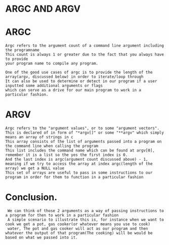 # ARGC AND ARGV

# ARGC 

    Argc refers to the argument count of a command line argument including the programname
    This count is always 1 or greater due to the fact that you always have to provide
    your program name to compile any program. 

    One of the good use cases of argc is to provide the length of the array(argv, discussed below) in order to iterate/loop through
    It can also be used to determine or detect in our program if a user inputted some additional arguments or flags
    which can serve as a drive for our main program to work in a particular fashion.



# ARGV

    Argc refers to the "argument values", or to some "argument vectors".  
    This is declared of in form of "*argv[]" or some "**argv" which simply means an array of strings in c
    This array consists of the list of arguments passed into a program on the command line when calling the program
    This list includes the command name which can be found at argv[0], remember it is a list so the yes the first index is 0.
    And the last index is argc(argument count discussed above) - 1, meaning if we try to access the array at index argc(length of the array) we get a NULL value
    This set of arrays are useful to pass in some instructions to our program in order for them to function in a particular fashion



# Conclusion.

     We can think of those 2 arguments as a way of passing instructions to a program for then to work in a particular fashion
     A simple scenario to illustrate this is, for instance when we want to cook we get a pot, gas cooker(or whatever means you use to cook)
     water, The pot and gas cooker will act as our program and then whatever the output of that program(The cooking) will be would be based on what we passed into it.

